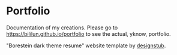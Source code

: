# Portfolio
 Documentation of my creations. Please go to https://bililun.github.io/portfolio to see the actual, yknow, portfolio.

 "Borestein dark theme resume" website template by [designstub](https://www.designstub.com/).
